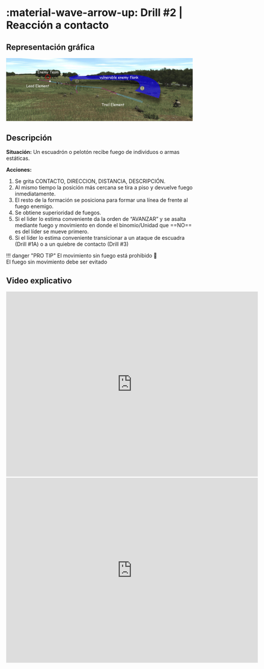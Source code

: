 # :material-wave-arrow-up: Drill #2 | Reacción a contacto

## Representación gráfica

![Reacción a contacto](../assets/images/drills/react-to-contact1.jpg)

## Descripción

**Situación:** Un escuadrón o pelotón recibe fuego de individuos o armas estáticas.


**Acciones:**

1. Se grita CONTACTO, DIRECCION, DISTANCIA, DESCRIPCIÓN.
2. Al mismo tiempo la posición más cercana se tira a piso y devuelve fuego
inmediatamente.
3. El resto de la formación se posiciona para formar una línea de frente al fuego enemigo.
4. Se obtiene superioridad de fuegos.
5. Si el lider lo estima conveniente da la orden de “AVANZAR” y se asalta mediante fuego y
movimiento en donde el binomio/Unidad que ==NO== es del líder se mueve primero.
6. Si el líder lo estima conveniente transicionar a un ataque de escuadra (Drill #1A) o a un
quiebre de contacto (Drill #3)

!!! danger "PRO TIP"
    El movimiento sin fuego está prohibido :no_pedestrians:
    <br> El fuego sin movimiento debe ser evitado

## Video explicativo

<iframe 
  width="680"
  height="500"
  src="https://www.youtube.com/embed/kHDsQftUzEo" 
  frameborder="0" 
  allow="accelerometer; autoplay; clipboard-write; encrypted-media; gyroscope; picture-in-picture" 
  allowfullscreen>
</iframe>

<iframe 
  width="680"
  height="500"
  src="https://www.youtube.com/embed/MIMlC1NAq-s" 
  frameborder="0" 
  allow="accelerometer; autoplay; clipboard-write; encrypted-media; gyroscope; picture-in-picture" 
  allowfullscreen>
</iframe>

